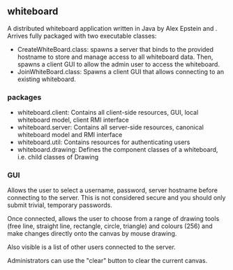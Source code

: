 ## whiteboard

A distributed whiteboard application written in Java by Alex Epstein and <insert name>. Arrives fully packaged with two executable classes:

- CreateWhiteBoard.class: spawns a server that binds to the provided hostname to store and manage access to all whiteboard data. Then, spawns a 
client GUI to allow the admin user to access the whiteboard.
- JoinWhiteBoard.class: Spawns a client GUI that allows connecting to an existing whiteboard.

### packages
- whiteboard.client: Contains all client-side resources, GUI, local whiteboard model, client RMI interface
- whiteboard.server: Contains all server-side resources, canonical whiteboard model and RMI interface
- whiteboard.util: Contains resources for authenticating users
- whiteboard.drawing: Defines the component classes of a whiteboard, i.e. child classes of Drawing

### GUI
Allows the user to select a username, password, server hostname before connecting to the server. This is not considered secure and you should 
only submit trivial, temporary passwords. 

Once connected, allows the user to choose from a range of drawing tools (free line, straight line, rectangle, circle, triangle) and colours (256) 
and make changes directly onto the canvas by mouse drawing.

Also visible is a list of other users connected to the server. 

Administrators can use the "clear" button to clear the current canvas. 
